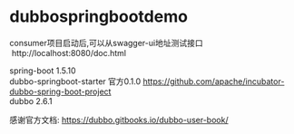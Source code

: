# dubbospringbootdemo


consumer项目启动后,可以从swagger-ui地址测试接口  http://localhost:8080/doc.html 

spring-boot 1.5.10  
dubbo-springboot-starter 官方0.1.0   https://github.com/apache/incubator-dubbo-spring-boot-project  
dubbo 2.6.1  


感谢官方文档:  https://dubbo.gitbooks.io/dubbo-user-book/  
